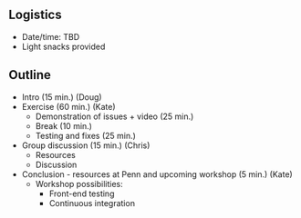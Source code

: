 ## Logistics

* Date/time: TBD
* Light snacks provided

## Outline

* Intro (15 min.) (Doug)
* Exercise (60 min.) (Kate)
  * Demonstration of issues + video (25 min.)
  * Break (10 min.)
  * Testing and fixes (25 min.)
* Group discussion (15 min.) (Chris)
  * Resources
  * Discussion
* Conclusion - resources at Penn and upcoming workshop (5 min.) (Kate)
  * Workshop possibilities:
    * Front-end testing
    * Continuous integration
